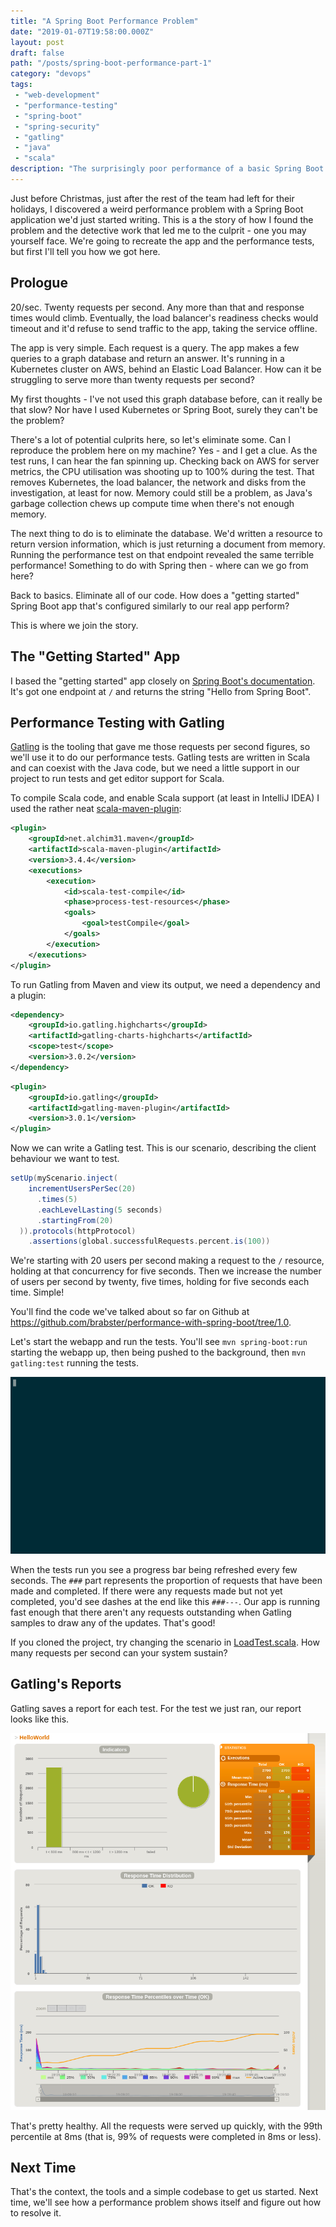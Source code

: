 ```yaml
---
title: "A Spring Boot Performance Problem"
date: "2019-01-07T19:58:00.000Z"
layout: post
draft: false
path: "/posts/spring-boot-performance-part-1"
category: "devops"
tags:
 - "web-development"
 - "performance-testing"
 - "spring-boot"
 - "spring-security"
 - "gatling"
 - "java"
 - "scala"
description: "The surprisingly poor performance of a basic Spring Boot webapp. Part 1 of a series."
---
```


Just before Christmas, just after the rest of the team had left for their holidays, I discovered a weird performance problem with a Spring Boot application we'd just started writing.
This is a the story of how I found the problem and the detective work that led me to the culprit - one you may yourself face.
We're going to recreate the app and the performance tests, but first I'll tell you how we got here.

## Prologue

20/sec.
Twenty requests per second.
Any more than that and response times would climb.
Eventually, the load balancer's readiness checks would timeout and it'd refuse to send traffic to the app, taking the service offline.

The app is very simple.
Each request is a query. The app makes a few queries to a graph database and return an answer.
It's running in a Kubernetes cluster on AWS, behind an Elastic Load Balancer.
How can it be struggling to serve more than twenty requests per second?

My first thoughts - I've not used this graph database before, can it really be that slow? Nor have I used Kubernetes or Spring Boot, surely they can't be the problem?

There's a lot of potential culprits here, so let's eliminate some. Can I reproduce the problem here on my machine? Yes - and I get a clue. As the test runs, I can hear the fan spinning up. Checking back on AWS for server metrics, the CPU utilisation was shooting up to 100% during the test. That removes Kubernetes, the load balancer, the network and disks from the investigation, at least for now. Memory could still be a problem, as Java's garbage collection chews up compute time when there's not enough memory.

The next thing to do is to eliminate the database. We'd written a resource to return version information, which is just returning a document from memory. Running the performance test on that endpoint revealed the same terrible performance! Something to do with Spring then - where can we go from here?

Back to basics. Eliminate all of our code. How does a "getting started" Spring Boot app that's configured similarly to our real app perform?

This is where we join the story.

## The "Getting Started" App

I based the "getting started" app closely on [Spring Boot's documentation](https://spring.io/guides/gs/spring-boot/). It's got one endpoint at `/` and returns the string "Hello from Spring Boot".

## Performance Testing with Gatling

[Gatling](https://gatling.io/) is the tooling that gave me those requests per second figures, so we'll use it to do our performance tests. Gatling tests are written in Scala and can coexist with the Java code, but we need a little support in our project to run tests and get editor support for Scala.

To compile Scala code, and enable Scala support (at least in IntelliJ IDEA) I used the rather neat [scala-maven-plugin](https://davidb.github.io/scala-maven-plugin/index.html):

```xml
<plugin>
    <groupId>net.alchim31.maven</groupId>
    <artifactId>scala-maven-plugin</artifactId>
    <version>3.4.4</version>
    <executions>
        <execution>
            <id>scala-test-compile</id>
            <phase>process-test-resources</phase>
            <goals>
                <goal>testCompile</goal>
            </goals>
        </execution>
    </executions>
</plugin>
```

To run Gatling from Maven and view its output, we need a dependency and a plugin:

```xml
<dependency>
    <groupId>io.gatling.highcharts</groupId>
    <artifactId>gatling-charts-highcharts</artifactId>
    <scope>test</scope>
    <version>3.0.2</version>
</dependency>
```

```xml
<plugin>
    <groupId>io.gatling</groupId>
    <artifactId>gatling-maven-plugin</artifactId>
    <version>3.0.1</version>
</plugin>
```

Now we can write a Gatling test. This is our scenario, describing the client behaviour we want to test.

```scala
setUp(myScenario.inject(
    incrementUsersPerSec(20)
      .times(5)
      .eachLevelLasting(5 seconds)
      .startingFrom(20)
  )).protocols(httpProtocol)
    .assertions(global.successfulRequests.percent.is(100))
```

We're starting with 20 users per second making a request to the `/` resource, holding at that concurrency for five seconds. Then we increase the number of users per second by twenty, five times, holding for five seconds each time. Simple!

You'll find the code we've talked about so far on Github at https://github.com/brabster/performance-with-spring-boot/tree/1.0. 

Let's start the webapp and run the tests. You'll see `mvn spring-boot:run` starting the webapp up, then being pushed to the background, then `mvn gatling:test` running the tests.

![Running the webapp and then running the tests](initial-perf-small-asciicast.gif)

When the tests run you see a progress bar being refreshed every few seconds. The `###` part represents the proportion of requests that have been made and completed. If there were any requests made but not yet completed, you'd see dashes at the end like this `###---`. Our app is running fast enough that there aren't any requests outstanding when Gatling samples to draw any of the updates. That's good!

If you cloned the project, try changing the scenario in [LoadTest.scala](https://github.com/brabster/performance-with-spring-boot/blob/1.0/src/test/scala/hello/LoadTest.scala). How many requests per second can your system sustain?

## Gatling's Reports

Gatling saves a report for each test. For the test we just ran, our report looks like this.

![Charts for response time distribution, percentiles and so forth](gatling-initial-report.png)

That's pretty healthy. All the requests were served up quickly, with the 99th percentile at 8ms (that is, 99% of requests were completed in 8ms or less).

## Next Time

That's the context, the tools and a simple codebase to get us started. Next time, we'll see how a performance problem shows itself and figure out how to resolve it.